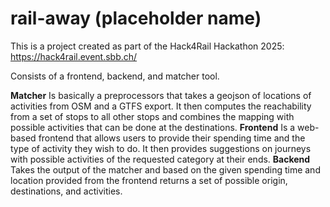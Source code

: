 # rail-away (placeholder name)

This is a project created as part of the Hack4Rail Hackathon 2025: https://hack4rail.event.sbb.ch/

Consists of a frontend, backend, and matcher tool.

**Matcher** Is basically a preprocessors that takes a geojson of locations of activities from OSM and a GTFS export. It
then computes the reachability from a set of stops to all other stops and combines the mapping with possible activities
that can be done at the destinations.
**Frontend** Is a web-based frontend that allows users to provide their spending time and the type of activity they wish
to do. It then provides suggestions on journeys with possible activities of the requested category at their ends.
**Backend** Takes the output of the matcher and based on the given spending time and location provided from the frontend
returns a set of possible origin, destinations, and activities.